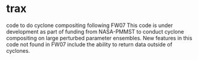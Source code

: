 # trax
code to do cyclone compositing following FW07
This code is under development as part of funding from NASA-PMMST to conduct cyclone compositing on 
large perturbed parameter ensembles. New features in this code not found in FW07 include the ability 
to return data outside of cyclones.
